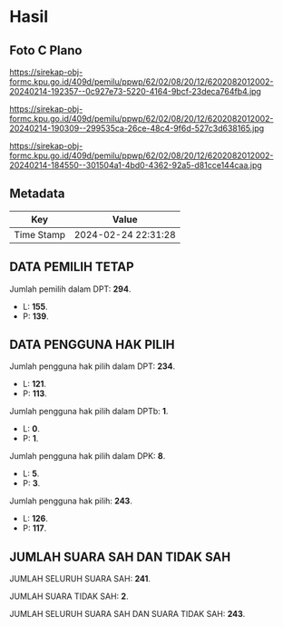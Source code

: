 # Hasil

## Foto C Plano

https://sirekap-obj-formc.kpu.go.id/409d/pemilu/ppwp/62/02/08/20/12/6202082012002-20240214-192357--0c927e73-5220-4164-9bcf-23deca764fb4.jpg

https://sirekap-obj-formc.kpu.go.id/409d/pemilu/ppwp/62/02/08/20/12/6202082012002-20240214-190309--299535ca-26ce-48c4-9f6d-527c3d638165.jpg

https://sirekap-obj-formc.kpu.go.id/409d/pemilu/ppwp/62/02/08/20/12/6202082012002-20240214-184550--301504a1-4bd0-4362-92a5-d81cce144caa.jpg


## Metadata

| Key        | Value               |
| ---------- | ------------------- |
| Time Stamp | 2024-02-24 22:31:28 |


## DATA PEMILIH TETAP

Jumlah pemilih dalam DPT: **294**.
 * L: **155**.
 * P: **139**.

## DATA PENGGUNA HAK PILIH

Jumlah pengguna hak pilih dalam DPT: **234**.
 * L: **121**.
 * P: **113**.

Jumlah pengguna hak pilih dalam DPTb: **1**.
 * L: **0**.
 * P: **1**.

Jumlah pengguna hak pilih dalam DPK: **8**.
 * L: **5**.
 * P: **3**.

Jumlah pengguna hak pilih: **243**.
 * L: **126**.
 * P: **117**.

## JUMLAH SUARA SAH DAN TIDAK SAH

JUMLAH SELURUH SUARA SAH: **241**.

JUMLAH SUARA TIDAK SAH: **2**.

JUMLAH SELURUH SUARA SAH DAN SUARA TIDAK SAH: **243**.


